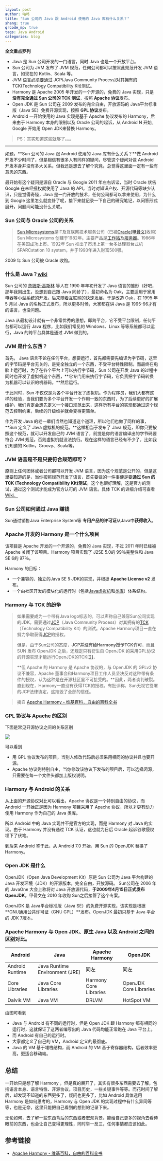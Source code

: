 ```yaml
---
layout: post
author: 咕咚
title: "Sun 公司的 Java 跟 Android 使用的 Java 库有什么关系？"
shang: true
qrcode_mp: true
tags: Java Android
categories: blog 
---
```


**全文重点罗列**

* Java 是 Sun 公司开发的一门语言，同时 Java 也是一个开放平台。
* Sun 公司为 JVM 发布了 JVM 规范，任何公司都可以按照此规范开发 JVM 语言，如现在的 Kotlin、Scala 等。
* JVM 语言必须要通过 JCP(Java Community Process)对其拥有的TCK(Technology Compatibility Kit)测试。
* Harmony 是 Apache 2005 年开发的一个开源的，免费的 Java 实现，只是**没有完全通过 Sun 公司的 TCK 测试**，按照 **Apache 协议**发布。
* Open JDK 是 Sun 公司在 2009 发布的完全自由，开放源码的 Java平台标准版（Java SE）免费开源实现，按照 **GPL 协议**发布。
* Android 一开始使用的 Java 实现是基于 Apache 协议发布的 Harmony，后来由于 Harmony 本身的限制以及 Oracle 公司的起诉，从 Android N 开始, Google 开始用 Open JDK来替换 Harmony。

>PS：其实知道这些就够了。。。

---

如题，**Sun 公司的 Java 跟 Android 使用的 Java 库有什么关系？**做 Android 开发不少时间了，但是相信有很多人有同样的疑问，尽管这个疑问对做 Android 开发本身并没有多大关系，但我还是想去了解个究竟，总觉得这里面一定有一些有意思的东西。

最开始有这个疑问是源自 Oracle 与 Google 2011 年左右诉讼，当时 Oracle 状告 Google 在未经授权就使用了 Java 的 API，当时对知识产权、开源代码等缺少认识，只是觉得奇怪，Java 是一门开放的技术，任何公司都可以拿来使用，为什么到 Google 这里怎么就变卦了呢，接下来就记录一下自己的研究笔记，以问答形式展开，问题间可能没什么关联。

### Sun 公司与 Oracle 公司的关系

> [Sun Microsystems](https://baike.baidu.com/item/Sun%20Microsystems/6064586)是IT及互联网技术服务公司（已被[Oracle(甲骨文)](https://baike.baidu.com/item/%E7%94%B2%E9%AA%A8%E6%96%87/471435)收购）Sun Microsystems 创建于1982年。主要产品是[工作站](https://baike.baidu.com/item/%E5%B7%A5%E4%BD%9C%E7%AB%99/217955)及[服务器](https://baike.baidu.com/item/%E6%9C%8D%E5%8A%A1%E5%99%A8/100571)。1986年在美国成功上市。1992年 Sun 推出了市场上第一台多处理器台式机 SPARCstation 10 system，并于1993年进入财富500强。

2009 年 Sun 公司被 Oracle 收购。

### 什么是 Java？[wiki](https://zh.wikipedia.org/wiki/Java)

Sun 公司的 [詹姆斯·高斯林](https://zh.wikipedia.org/wiki/%E8%A9%B9%E5%A7%86%E6%96%AF%C2%B7%E9%AB%98%E6%96%AF%E6%9E%97) 等人在 1990 年年初开发了 Java 语言的雏形（好吧，那年我刚出生，没想到自己跟 Java 同龄了），最初命名为 Oak，主要适用于家用电器等小型系统的开发。后来随着互联网的快速发展，于是改造 Oak，在 1995 年 5 月以 Java 的名称正式发布，所以更多时候，大家都在讲 Java 是 1995-96才有的语言，也没问题。

Java 从最初设计就有一个非常优秀的思想，即跨平台，它不受平台限制，任何平台都可以运行 Java 程序，比如我们常见的 Windows、Linux 等等系统都可以运行，Java 的跨平台具体是通过 JVM 做到的。

### JVM 是什么东西？

首先， Java 语言不论在任何平台，想要运行，首先都需要先编译为字节码，这里的字节码是平台无关的，是完全独立的一个东西，不受平台特性限制。而最终在电脑上运行时，为了在各个平台上可以执行字节码，Sun 公司在开发 Java 的过程中同时也开发了虚拟机这个东西，**它专门用来执行字节码，它负责把字节码转换为机器可以认识的机器码，**然后运行。

于此同时，Sun 不仅仅是为各个平台开发了虚拟机。作为程序员，我们大都有这样的经验，当我们要为多个平台开发一个作用一致的东西时，为了后续更好的扩展维护，我们肯定会想先定义一个接口规范出来，这样所有平台的实现都通过这个规范去控制约束，后续的升级维护就会变得更简单。

作为开发 Java 的老一辈们当然也知道这个道理，所以他们也做了同样的事，**Sun 定义了 Java 虚拟机的规范。**这样相当于发布了 Java 规范，即你只要按照这个规范，就可以开发自己的 JVM 语言了，前提是你的语言编译出的字节码要符合 JVM 规范，否则虚拟机就没法执行。现在这样的语言已经有不少了，比如我们知道的 Kotlin，Groovy、Scala等。

### JVM 语言是不是只要符合规范即可？

原则上任何团体或者公司都可以开发 JVM 语言，因为这个规范是公开的，但是这里要知道的是，当你按照规范开发了语言，首先要做的一件事便是要**通过 Sun 的 TCK (Technology Compatibility Kit)测试**。这个也很好理解，这是官方的测试，通过这个测试才能成为官方认可的 JVM 语言。具体 TCK 的详细介绍可查看[Wiki。](https://en.wikipedia.org/wiki/Technology_Compatibility_Kit)

### Sun 公司如何通过 Java 赚钱

Sun通过销售Java Enterprise System等 **专用产品的许可证**从Java中**获得收入**。

### Apache 开发的 Harmony 是一个什么项目

该项目是 Apache 开发的一个开源的，免费的 Java 实现，不过 2011 年时已经被 Apache 关闭了该项目。Harmony 项目实现了 J2SE 5.0的 99％完整性和 Java SE 6的 97％。

Harmony 的目标：

* 一个兼容的、独立的Java SE 5 JDK的实现，并根据 **Apache License v2** 发布。
* 一个由社区开发的模块化的运行时（包括[Java虚拟机](https://zh.wikipedia.org/wiki/Java%E8%99%9A%E6%8B%9F%E6%9C%BA)和[类库](https://zh.wikipedia.org/wiki/%E7%B1%BB%E5%BA%93)）体系结构。

### Harmony 与 TCK 的纷争

> 如果需要成为一个带有Java logo标志的，可以声称自己兼容Sun公司实现的JDK，需要通过[JCP](https://zh.wikipedia.org/wiki/JCP)（Java Community Process）对其拥有的[TCK](https://zh.wikipedia.org/w/index.php?title=TCK&action=edit&redlink=1)（Technology Compatibility Kit）的测试。Apache Harmony项目一直在努力争取获得[JCP](https://zh.wikipedia.org/wiki/JCP)的授权。
>
> 但是，由于Sun公司的态度，**JCP并没有给Harmony授予TCK许可**，而且 SUN 发布 OpenJDK 之后，还规定只有衍生自 OpenJDK 的采用GPL协议的开源实现才能运行OpenJDK的TCK[[2\]](https://zh.wikipedia.org/wiki/Apache_Harmony#cite_note-2)，
>
> **但 Apache 的 Harmony 是 Apache 协议的，与 OpenJDK 的 GPLv2 协议不兼容，Apache 董事会和Harmony项目工作人员坚决反对这种带有条件的授权，认为这种是在开源社区里不可接受的。**因此，两者谈判破裂。直到现在，Harmony一直没有获得TCK的授权。有批评称，Sun无视它签署的JCP法律协定，这摧毁了全部的信任。

> 摘自 [Apache Harmony \- 维基百科，自由的百科全书](https://zh.wikipedia.org/wiki/Apache_Harmony)

### GPL 协议与 Apache 的区别

下面是常见开源协议之间的关系区别

![](https://gudong.name/assets/licence_3.jpeg)

可以看到

* 用 GPL 协议发布的项目，当别人修改代码后必须采用相同的协议并且也要开源。
* Apache 协议则特别自由，当你修改该协议下发布的项目后，可以选择闭源，只需要在每一个文件头都加上版权说明。

### Harmony 与 Android 的关系

从上面的开源协议对比可以看出，Apache 协议是一个特别自由的协议，而 Android 一开始正是因为 Harmony 项目采用了 Apache 协议，所以才更有动力使用 Harmony 作为自己的 Java 类库。

所以 Android 中的 Java 实现并不是官方的实现，而是 Harmony 对 Java 的实现。由于 Harmony 并没有通过 TCK 认证，这也就为日后 Oracle 起诉谷歌侵权埋下了伏笔。

到后来 Android 鉴于此，从 Android 7.0 开始，用 Sun 的 OpenJDK 替换了 Harmony。

### Open JDK 是什么

OpenJDK（Open Java Development Kit）原是 Sun 公司为 Java 平台构建的 Java 开发环境（JDK）的开源版本，完全自由，开放源码。	Sun公司在 2006 年的 JavaOne 大会上称将对 Java 开放源代码，**于2009年4月15日正式发布OpenJDK**。甲骨文在 2010 年收购 Sun之后接管了这个专案。

OpenJDK 是 Java平台标准版（Java SE）的免费开源实现，该实现是根据 **GNU通用公共许可证（GNU GPL）**发布。OpenJDK 最初只基于 Java 平台的 JDK 7版本。

### Apache Harmony 与 Open JDK、原生 Java 以及 Android 之间的区别对比。

| Android         | Java                           | Apache Harmony         | OpenJDK                |
| --------------- | ------------------------------ | ---------------------- | ---------------------- |
| Android Runtime | Java Runtime Environment (JRE) | 同左                     | 同左                     |
| Core Libraries  | Java Core Libraries            | Harmony Core Libraries | OpenJDK Core Libraries |
| Dalvik VM       | Java VM                        | DRLVM                  | HotSpot VM             |

由图可看到

* Java 与 Android 有不同的运行时，但是 Open JDK 跟 Harmony 都有相同的运行时，这就保证了这两者编写出的 Java 代码均能正常跑在 Java 平台上。
* 而 Android 有自己的运行时。
* 大家都定义了自己的 VM，Android 定义的最彻底。
* Java 的 VM 基于堆栈结构，而 Android 的 VM 基于寄存器结构，后者效率更高，更适合移动端。

## 总结

一开始只是想了解 Harmony ，但是真的展开了，其实有很多东西需要去了解，包括语言本身、语言特性、开源协议，项目历史，一些关键事件等等。而花时间了解后，却发现不知道的东西更多了，疑问也更多了，比如 Android 具体选用 Harmony 是如何思考的，Harmony 与 Open JDK 的实现过程中有什么异同等等，也是无奈，这里只能把自己看到的想到的记录下来。

无论如何，去了解一些东西背后的东西或者宏观背景，能给自己更多的视角去看待眼前的东西，也会让自己变得更理性，同时举一反三，任何事情都应该如此。

## 参考链接

* [Apache Harmony \- 维基百科，自由的百科全书](https://zh.wikipedia.org/wiki/Apache_Harmony)